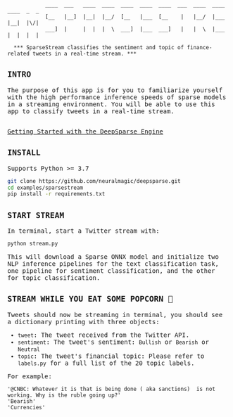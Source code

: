 <!--
Copyright (c) 2021 - present / Neuralmagic, Inc. All Rights Reserved.

Licensed under the Apache License, Version 2.0 (the "License");
you may not use this file except in compliance with the License.
You may obtain a copy of the License at

   http://www.apache.org/licenses/LICENSE-2.0

Unless required by applicable law or agreed to in writing,
software distributed under the License is distributed on an "AS IS" BASIS,
WITHOUT WARRANTIES OR CONDITIONS OF ANY KIND, either express or implied.
See the License for the specific language governing permissions and
limitations under the License.
-->


                ____  ___   ____  ____  ____  ____  ____  ___  ____  ____  ____  _  _ 
                [__   |__]  |__|  |__/  [__   |___  [__    |   |__/  |___  |__|  |\/| 
                ___]  |     |  |  |  \  ___]  |___  ___]   |   |  \  |___  |  |  |  | 
                                                                                            
      *** SparseStream classifies the sentiment and topic of finance-related tweets in a real-time stream. ***


## <div>`INTRO`</div>

<samp>

<div>
The purpose of this app is for you to familiarize yourself with the high performance inference speeds of sparse models in a streaming environment. You will be able to use this app to classify tweets in a real-time stream.
</div>

<br />

[Getting Started with the DeepSparse Engine](https://github.com/neuralmagic/deepsparse)

## <div>`INSTALL`</div>

Supports Python >= 3.7

```bash
git clone https://github.com/neuralmagic/deepsparse.git
cd examples/sparsestream
pip install -r requirements.txt
```
## <div>`START STREAM`</div>

In terminal, start a Twitter stream with:
```bash
python stream.py
```

This will download a Sparse ONNX model and initialize two NLP inference pipelines for the text classification task, one pipeline for sentiment classification, and the other for topic classification.

## <div>`STREAM WHILE YOU EAT SOME POPCORN 🍿`</div>

Tweets should now be streaming in terminal, you should see a dictionary printing with three objects:

- `tweet`: The tweet received from the Twitter API.
- `sentiment`: The tweet's sentiment: `Bullish` or `Bearish` or `Neutral`
- `topic`: The tweet's financial topic: Please refer to `labels.py` for a full list of the 20 topic labels.

For example:

```text
'@CNBC: Whatever it is that is being done ( aka sanctions)  is not working. Why is the ruble going up?'
'Bearish'
'Currencies'
```
